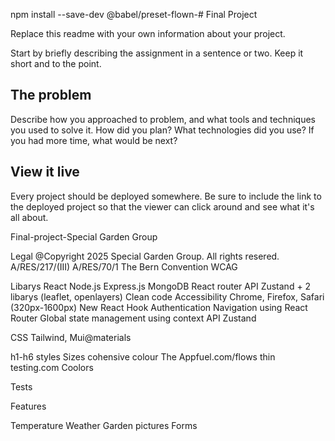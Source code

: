npm install --save-dev @babel/preset-flown-# Final Project

Replace this readme with your own information about your project.

Start by briefly describing the assignment in a sentence or two. Keep it short and to the point.

## The problem

Describe how you approached to problem, and what tools and techniques you used to solve it. How did you plan? What technologies did you use? If you had more time, what would be next?

## View it live

Every project should be deployed somewhere. Be sure to include the link to the deployed project so that the viewer can click around and see what it's all about.

Final-project-Special Garden Group

Legal
@Copyright 2025 Special Garden Group. All rights resered.
A/RES/217/(III)
A/RES/70/1
The Bern Convention
WCAG

Libarys
React
Node.js
Express.js
MongoDB
React router
API Zustand + 2 libarys (leaflet, openlayers)
Clean code
Accessibility Chrome, Firefox, Safari (320px-1600px)
New React Hook
Authentication
Navigation using React Router
Global state management using context API Zustand

CSS
Tailwind, Mui@materials

h1-h6 styles
Sizes cohensive colour
The Appfuel.com/flows
thin testing.com
Coolors

Tests


Features

Temperature
Weather
Garden pictures
Forms